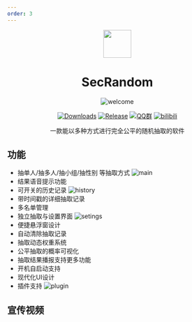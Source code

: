 ```yaml
---
order: 3
---
```


<div align="center">

<img src="/icon/ACS/SecRandom.png" width="64"/>

# SecRandom

<ArticleMetadata />

![welcome](/images/SecRandom/welcome.png)

[![Downloads](https://img.shields.io/github/downloads/SECTL/SecRandom/total?style=social&label=Downloads&logo=github)](https://github.com/SECTL/SecRandom/releases/latest)
[![Release](https://img.shields.io/github/v/release/SECTL/SecRandom?style=flat&color=%233fb950&label=正式版)](https://github.com/SECTL/SecRandom/releases/latest)
[![QQ群](https://img.shields.io/badge/-QQ%E7%BE%A4%EF%BD%9C833875216-blue?style=flat&logo=QQ)](https://qm.qq.com/q/Y8tx1BxnmG)
[![bilibili](https://img.shields.io/badge/-UP%E4%B8%BB%EF%BD%9C%E9%BB%8E%E6%B3%BD%E6%87%BF-%23FB7299?style=flat&logo=bilibili)](https://space.bilibili.com/520571577)

一款能以多种方式进行完全公平的随机抽取的软件

</div>

<GitHubCard owner="SECTL" repo="SecRandom" />

<Linkcard url="https://secrandom.netlify.app/" title="SecRandom 文档站" description="https://secrandom.netlify.app/" logo="/icon/ACS/SecRandom.png" />

## 功能
- 抽单人/抽多人/抽小组/抽性别 等抽取方式
  ![main](/images/SecRandom/main.png)
- 结果语音提示功能
- 可开关的历史记录
  ![history](/images/SecRandom/history.png)
- 带时间戳的详细抽取记录
- 多名单管理
- 独立抽取与设置界面
  ![setings](/images/SecRandom/settings.png)
- 便捷悬浮窗设计
- 自动清除抽取记录
- 抽取动态权重系统
- 公平抽取的概率可视化
- 抽取结果播报支持更多功能
- 开机自启动支持
- 现代化UI设计
- 插件支持
  ![plugin](/images/SecRandom/plugin.png)

## 宣传视频
<BilibiliVideo bvid="BV1kt81zdEoR" />
